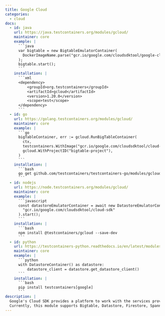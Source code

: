 ```yaml
---
title: Google Cloud
categories:
  - cloud
docs:
  - id: java
    url: https://java.testcontainers.org/modules/gcloud/
    maintainer: core
    example: |
      ```java
      var bigtable = new BigtableEmulatorContainer(
        DockerImageName.parse("gcr.io/google.com/cloudsdktool/google-cloud-cli:380.0.0-emulators")
      );
      bigtable.start();
      ```
    installation: |
      ```xml
      <dependency>
          <groupId>org.testcontainers</groupId>
          <artifactId>gcloud</artifactId>
          <version>1.20.0</version>
          <scope>test</scope>
      </dependency>
      ```
  - id: go
    url: https://golang.testcontainers.org/modules/gcloud/
    maintainer: core
    example: |
      ```go
      bigTableContainer, err := gcloud.RunBigTableContainer(
        ctx,
        testcontainers.WithImage("gcr.io/google.com/cloudsdktool/cloud-sdk:380.0.0-emulators"),
        gcloud.WithProjectID("bigtable-project"),
      )
      ```
    installation: |
      ```bash
      go get github.com/testcontainers/testcontainers-go/modules/gcloud
      ```
  - id: nodejs
    url: https://node.testcontainers.org/modules/gcloud/
    maintainer: core
    example: |
      ```javascript
      const datastoreEmulatorContainer = await new DatastoreEmulatorContainer(
        "gcr.io/google.com/cloudsdktool/cloud-sdk"
      ).start();
      ```
    installation: |
      ```bash
      npm install @testcontainers/gcloud --save-dev
      ```
  - id: python
    url: https://testcontainers-python.readthedocs.io/en/latest/modules/google/README.html
    maintainer: core
    example: |
      ```python
      with DatastoreContainer() as datastore:
          datastore_client = datastore.get_datastore_client()
      ```
    installation: |
      ```bash
      pip install testcontainers[google]
      ```
description: |
  Google's Cloud SDK provides a platform to work with the services provided through their Cloud Platform.
  Currently, this module supports Bigtable, Datastore, Firestore, Spanner, and Pub/Sub emulators.
---
```

